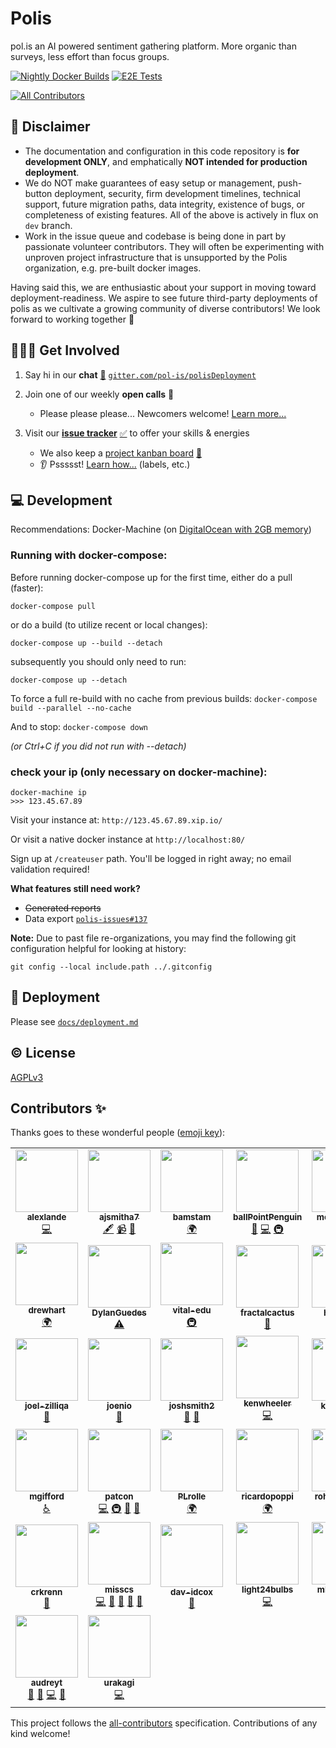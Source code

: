 # Polis
pol.is an AI powered sentiment gathering platform. More organic than surveys, less effort than focus groups.

<!-- Changes to badge text in URLs below, require changes to "name" value in .github/workflows/*.yml -->
[![Nightly Docker Builds](https://github.com/pol-is/polisServer/workflows/Nightly%20Docker%20Builds/badge.svg)][nightlies]
[![E2E Tests](https://github.com/pol-is/polisServer/workflows/E2E%20Tests/badge.svg)][e2e-tests]
<!-- ALL-CONTRIBUTORS-BADGE:START - Do not remove or modify this section -->
[![All Contributors](https://img.shields.io/badge/all_contributors-37-orange.svg?style=flat-square)](#contributors-)
<!-- ALL-CONTRIBUTORS-BADGE:END -->

   [nightlies]: https://hub.docker.com/u/polisdemo
   [e2e-tests]: https://github.com/pol-is/polisServer/actions?query=workflow%3A%22E2E+Tests%22

## :construction: Disclaimer

- The documentation and configuration in this code repository is **for development ONLY**,
and emphatically **NOT intended for production deployment**.
- We do NOT make guarantees of easy setup or management, push-button deployment, security,
firm development timelines, technical support, future migration paths, data integrity,
existence of bugs, or completeness of existing features.
All of the above is actively in flux on `dev` branch.
- Work in the issue queue and codebase is being done in part by passionate volunteer contributors.
They will often be experimenting with unproven project infrastructure that is unsupported by the Polis organization,
e.g. pre-built docker images.

Having said this, we are enthusiastic about your support in moving toward deployment-readiness.
We aspire to see future third-party deployments of polis as we cultivate a growing community of diverse contributors!
We look forward to working together :tada:

## 🙋🏾‍♀️ Get Involved

1. Say hi in our **chat** [:speech_balloon:][chat] [`gitter.com/pol-is/polisDeployment`][chat]
2. Join one of our weekly **open calls** :microphone:
    - Please please please... Newcomers welcome! [Learn more...][calls-about]
3. Visit our [**issue tracker**][issues] [:white_check_mark:][issues] to offer your skills & energies
    - We also keep a [project kanban board][board] [:checkered_flag:][board]
    - :ear: Pssssst! [Learn how...][contributing] (labels, etc.)

   [chat]: https://gitter.im/pol-is/polisDeployment
   [calls-about]: /CONTRIBUTING.md#telephone_receiver-open-calls
   [issues]: https://github.com/pol-is/polisServer/issues
   [board]: https://github.com/orgs/pol-is/projects/1
   [contributing]: /CONTRIBUTING.md#how-we-work

## 💻 Development

Recommendations: Docker-Machine (on [DigitalOcean with 2GB memory][do-tut])

   [do-tut]: https://www.digitalocean.com/community/tutorials/how-to-provision-and-manage-remote-docker-hosts-with-docker-machine-on-ubuntu-16-04


### Running with docker-compose:

Before running docker-compose up for the first time,
either do a pull (faster):

`docker-compose pull`

or do a build (to utilize recent or local changes):

`docker-compose up --build --detach`

subsequently you should only need to run:

`docker-compose up --detach`

To force a full re-build with no cache from previous builds:
`docker-compose build --parallel --no-cache`

And to stop:
`docker-compose down`

_(or Ctrl+C if you did not run with --detach)_

### check your ip (only necessary on docker-machine):
```
docker-machine ip
>>> 123.45.67.89
```

Visit your instance at: `http://123.45.67.89.xip.io/`

Or visit a native docker instance at `http://localhost:80/`

Sign up at `/createuser` path. You'll be logged in right away; no email validation required!

**What features still need work?**
- ~~Generated reports~~
- Data export [`polis-issues#137`](https://github.com/pol-is/polis-issues/issues/137)

**Note:** Due to past file re-organizations, you may find the following git configuration helpful for looking at history:

```
git config --local include.path ../.gitconfig
```

## 🚀 Deployment

Please see [`docs/deployment.md`](/docs/deployment.md)

## ©️  License

[AGPLv3](/LICENSE)

## Contributors ✨

Thanks goes to these wonderful people ([emoji key](https://allcontributors.org/docs/en/emoji-key)):

<!-- ALL-CONTRIBUTORS-LIST:START - Do not remove or modify this section -->
<!-- prettier-ignore-start -->
<!-- markdownlint-disable -->
<table>
  <tr>
    <td align="center"><a href='https://github.com/alexlande'><img src='https://avatars0.githubusercontent.com/u/808159?v=4' width='100px;' alt=''/><br /><sub><b>alexlande</b></sub></a><br /><a href="https://github.com/search?q=author:alexlande+repo:pol-is/polisServer+repo:pol-is/polis-documentation&type=Commits" title="Code">💻</a></td>
    <td align="center"><a href='https://github.com/ajsmitha7'><img src='https://avatars3.githubusercontent.com/u/8118319?v=4' width='100px;' alt=''/><br /><sub><b>ajsmitha7</b></sub></a><br /><a href="#content-ajsmitha7" title="Content">🖋</a> <a href="#video-ajsmitha7" title="Videos">📹</a> <a href="https://github.com/search?q=involves:ajsmitha7+org:pol-is&type=Issues" title="Bug reports">🐛</a></td>
    <td align="center"><a href='https://github.com/bamstam'><img src='https://avatars3.githubusercontent.com/u/9203888?v=4' width='100px;' alt=''/><br /><sub><b>bamstam</b></sub></a><br /><a href="#translation-bamstam" title="Translation">🌍</a></td>
    <td align="center"><a href='https://github.com/ballPointPenguin'><img src='https://avatars0.githubusercontent.com/u/35609?v=4' width='100px;' alt=''/><br /><sub><b>ballPointPenguin</b></sub></a><br /><a href="https://github.com/pol-is/polisServer/pulls?q=is%3Apr+reviewed-by%3AballPointPenguin" title="Reviewed Pull Requests">👀</a> <a href="https://github.com/search?q=author:ballPointPenguin+repo:pol-is/polisServer+repo:pol-is/polis-documentation&type=Commits" title="Code">💻</a> <a href="#infra-ballPointPenguin" title="Infrastructure (Hosting, Build-Tools, etc)">🚇</a></td>
    <td align="center"><a href='https://github.com/metasoarous'><img src='https://avatars3.githubusercontent.com/u/88556?v=4' width='100px;' alt=''/><br /><sub><b>metasoarous</b></sub></a><br /><a href="https://github.com/search?q=author:metasoarous+repo:pol-is/polisServer+repo:pol-is/polis-documentation&type=Commits" title="Code">💻</a></td>
    <td align="center"><a href='https://github.com/colinmegill'><img src='https://avatars3.githubusercontent.com/u/1770265?v=4' width='100px;' alt=''/><br /><sub><b>colinmegill</b></sub></a><br /><a href="https://github.com/search?q=author:colinmegill+repo:pol-is/polisServer+repo:pol-is/polis-documentation&type=Commits" title="Code">💻</a> <a href="#fundingFinding-colinmegill" title="Funding Finding">🔍</a> <a href="#talk-colinmegill" title="Talks">📢</a> <a href="#business-colinmegill" title="Business development">💼</a></td>
    <td align="center"><a href='https://github.com/DZNarayanan'><img src='https://avatars3.githubusercontent.com/u/17834398?v=4' width='100px;' alt=''/><br /><sub><b>DZNarayanan</b></sub></a><br /><a href="#talk-DZNarayanan" title="Talks">📢</a> <a href="#blog-DZNarayanan" title="Blogposts">📝</a></td>
  </tr>
  <tr>
    <td align="center"><a href='https://github.com/drewhart'><img src='https://avatars0.githubusercontent.com/u/6105510?v=4' width='100px;' alt=''/><br /><sub><b>drewhart</b></sub></a><br /><a href="#translation-drewhart" title="Translation">🌍</a></td>
    <td align="center"><a href='https://github.com/DylanGuedes'><img src='https://avatars3.githubusercontent.com/u/7079397?v=4' width='100px;' alt=''/><br /><sub><b>DylanGuedes</b></sub></a><br /><a href="https://github.com/pol-is/polisServer/commits?author=DylanGuedes" title="Tests">⚠️</a></td>
    <td align="center"><a href='https://github.com/vital-edu'><img src='https://avatars0.githubusercontent.com/u/5282301?v=4' width='100px;' alt=''/><br /><sub><b>vital-edu</b></sub></a><br /><a href="#infra-vital-edu" title="Infrastructure (Hosting, Build-Tools, etc)">🚇</a></td>
    <td align="center"><a href='https://github.com/fractalcactus'><img src='https://avatars2.githubusercontent.com/u/8527715?v=4' width='100px;' alt=''/><br /><sub><b>fractalcactus</b></sub></a><br /><a href="https://github.com/search?q=author:fractalcactus+repo:pol-is/polisServer+repo:pol-is/polis-documentation&type=Commits" title="Documentation">📖</a></td>
    <td align="center"><a href='https://github.com/heatherm'><img src='https://avatars2.githubusercontent.com/u/416681?v=4' width='100px;' alt=''/><br /><sub><b>heatherm</b></sub></a><br /><a href="https://github.com/search?q=author:heatherm+repo:pol-is/polisServer+repo:pol-is/polis-documentation&type=Commits" title="Documentation">📖</a></td>
    <td align="center"><a href='https://github.com/Herman-Wu'><img src='https://avatars3.githubusercontent.com/u/10748637?v=4' width='100px;' alt=''/><br /><sub><b>Herman-Wu</b></sub></a><br /><a href="https://github.com/search?q=involves:Herman-Wu+org:pol-is&type=Issues" title="Bug reports">🐛</a></td>
    <td align="center"><a href='https://github.com/Jdesk'><img src='https://avatars1.githubusercontent.com/u/9715064?v=4' width='100px;' alt=''/><br /><sub><b>Jdesk</b></sub></a><br /><a href="https://github.com/search?q=involves:Jdesk+org:pol-is&type=Issues" title="Bug reports">🐛</a></td>
  </tr>
  <tr>
    <td align="center"><a href='https://github.com/joel-zilliqa'><img src='https://avatars0.githubusercontent.com/u/56012934?v=4' width='100px;' alt=''/><br /><sub><b>joel-zilliqa</b></sub></a><br /><a href="https://github.com/search?q=involves:joel-zilliqa+org:pol-is&type=Issues" title="Bug reports">🐛</a></td>
    <td align="center"><a href='https://github.com/joenio'><img src='https://avatars0.githubusercontent.com/u/44172?v=4' width='100px;' alt=''/><br /><sub><b>joenio</b></sub></a><br /><a href="https://github.com/search?q=author:joenio+repo:pol-is/polisServer+repo:pol-is/polis-documentation&type=Commits" title="Documentation">📖</a></td>
    <td align="center"><a href='https://github.com/joshsmith2'><img src='https://avatars3.githubusercontent.com/u/3437989?v=4' width='100px;' alt=''/><br /><sub><b>joshsmith2</b></sub></a><br /><a href="https://github.com/search?q=author:joshsmith2+repo:pol-is/polisServer+repo:pol-is/polis-documentation&type=Commits" title="Documentation">📖</a> <a href="https://github.com/search?q=involves:joshsmith2+org:pol-is&type=Issues" title="Bug reports">🐛</a></td>
    <td align="center"><a href='https://github.com/kenwheeler'><img src='https://avatars2.githubusercontent.com/u/286616?v=4' width='100px;' alt=''/><br /><sub><b>kenwheeler</b></sub></a><br /><a href="https://github.com/search?q=author:kenwheeler+repo:pol-is/polisServer+repo:pol-is/polis-documentation&type=Commits" title="Code">💻</a></td>
    <td align="center"><a href='https://github.com/kennyrowe'><img src='https://avatars3.githubusercontent.com/u/6291612?v=4' width='100px;' alt=''/><br /><sub><b>kennyrowe</b></sub></a><br /><a href="https://github.com/search?q=involves:kennyrowe+org:pol-is&type=Issues" title="Bug reports">🐛</a></td>
    <td align="center"><a href='https://github.com/ebarry'><img src='https://avatars1.githubusercontent.com/u/161439?v=4' width='100px;' alt=''/><br /><sub><b>ebarry</b></sub></a><br /><a href="#talk-ebarry" title="Talks">📢</a> <a href="#blog-ebarry" title="Blogposts">📝</a></td>
    <td align="center"><a href='https://github.com/uzzal2k5'><img src='https://avatars0.githubusercontent.com/u/5254162?v=4' width='100px;' alt=''/><br /><sub><b>uzzal2k5</b></sub></a><br /><a href="#infra-uzzal2k5" title="Infrastructure (Hosting, Build-Tools, etc)">🚇</a> <a href="#question-uzzal2k5" title="Answering Questions">💬</a></td>
  </tr>
  <tr>
    <td align="center"><a href='https://github.com/mgifford'><img src='https://avatars0.githubusercontent.com/u/116832?v=4' width='100px;' alt=''/><br /><sub><b>mgifford</b></sub></a><br /><a href="#a11y-mgifford" title="Accessibility">️️️️♿️</a></td>
    <td align="center"><a href='https://github.com/patcon'><img src='https://avatars2.githubusercontent.com/u/305339?v=4' width='100px;' alt=''/><br /><sub><b>patcon</b></sub></a><br /><a href="https://github.com/search?q=author:patcon+repo:pol-is/polisServer+repo:pol-is/polis-documentation&type=Commits" title="Code">💻</a> <a href="#infra-patcon" title="Infrastructure (Hosting, Build-Tools, etc)">🚇</a> <a href="#talk-patcon" title="Talks">📢</a> <a href="https://github.com/pol-is/polisServer/pulls?q=is%3Apr+reviewed-by%3Apatcon" title="Reviewed Pull Requests">👀</a></td>
    <td align="center"><a href='https://github.com/PLrolle'><img src='https://avatars3.githubusercontent.com/u/12126587?v=4' width='100px;' alt=''/><br /><sub><b>PLrolle</b></sub></a><br /><a href="#translation-PLrolle" title="Translation">🌍</a></td>
    <td align="center"><a href='https://github.com/ricardopoppi'><img src='https://avatars3.githubusercontent.com/u/1162183?v=4' width='100px;' alt=''/><br /><sub><b>ricardopoppi</b></sub></a><br /><a href="#translation-ricardopoppi" title="Translation">🌍</a></td>
    <td align="center"><a href='https://github.com/rohanrichards'><img src='https://avatars2.githubusercontent.com/u/16222002?v=4' width='100px;' alt=''/><br /><sub><b>rohanrichards</b></sub></a><br /><a href="#infra-rohanrichards" title="Infrastructure (Hosting, Build-Tools, etc)">🚇</a> <a href="https://github.com/search?q=involves:rohanrichards+org:pol-is&type=Issues" title="Bug reports">🐛</a></td>
    <td align="center"><a href='https://github.com/tallysmartins'><img src='https://avatars3.githubusercontent.com/u/3032943?v=4' width='100px;' alt=''/><br /><sub><b>tallysmartins</b></sub></a><br /><a href="https://github.com/search?q=involves:tallysmartins+org:pol-is&type=Issues" title="Bug reports">🐛</a></td>
    <td align="center"><a href='https://github.com/huulbaek'><img src='https://avatars0.githubusercontent.com/u/1862741?v=4' width='100px;' alt=''/><br /><sub><b>huulbaek</b></sub></a><br /><a href="#translation-huulbaek" title="Translation">🌍</a></td>
  </tr>
  <tr>
    <td align="center"><a href='https://github.com/crkrenn'><img src='https://avatars2.githubusercontent.com/u/6069975?v=4' width='100px;' alt=''/><br /><sub><b>crkrenn</b></sub></a><br /><a href="https://github.com/pol-is/polisServer/pulls?q=is%3Apr+reviewed-by%3Acrkrenn" title="Reviewed Pull Requests">👀</a></td>
    <td align="center"><a href='https://github.com/misscs'><img src='https://avatars1.githubusercontent.com/u/51812?v=4' width='100px;' alt=''/><br /><sub><b>misscs</b></sub></a><br /><a href="https://github.com/search?q=author:misscs+repo:pol-is/polisServer+repo:pol-is/polis-documentation&type=Commits" title="Code">💻</a> <a href="https://github.com/search?q=author:misscs+repo:pol-is/polisServer+repo:pol-is/polis-documentation&type=Commits" title="Documentation">📖</a> <a href="#design-misscs" title="Design">🎨</a> <a href="#talk-misscs" title="Talks">📢</a> <a href="#projectManagement-misscs" title="Project Management">📆</a></td>
    <td align="center"><a href='https://github.com/dav-idcox'><img src='https://avatars1.githubusercontent.com/u/10424822?v=4' width='100px;' alt=''/><br /><sub><b>dav-idcox</b></sub></a><br /><a href="https://github.com/search?q=author:dav-idcox+repo:pol-is/polisServer+repo:pol-is/polis-documentation&type=Commits" title="Documentation">📖</a></td>
    <td align="center"><a href='https://github.com/light24bulbs'><img src='https://avatars2.githubusercontent.com/u/581906?v=4' width='100px;' alt=''/><br /><sub><b>light24bulbs</b></sub></a><br /><a href="https://github.com/search?q=author:light24bulbs+repo:pol-is/polisServer+repo:pol-is/polis-documentation&type=Commits" title="Code">💻</a></td>
    <td align="center"><a href='https://github.com/mbjorkegren'><img src='https://avatars3.githubusercontent.com/u/2016166?v=4' width='100px;' alt=''/><br /><sub><b>mbjorkegren</b></sub></a><br /><a href="https://github.com/search?q=author:mbjorkegren+repo:pol-is/polisServer+repo:pol-is/polis-documentation&type=Commits" title="Code">💻</a> <a href="#question-mbjorkegren" title="Answering Questions">💬</a></td>
    <td align="center"><a href='https://github.com/sk44p'><img src='https://avatars1.githubusercontent.com/u/36816860?v=4' width='100px;' alt=''/><br /><sub><b>sk44p</b></sub></a><br /><a href="https://github.com/search?q=involves:sk44p+org:pol-is&type=Issues" title="Bug reports">🐛</a></td>
    <td align="center"><a href='https://github.com/virgile-dev'><img src='https://avatars0.githubusercontent.com/u/11473995?v=4' width='100px;' alt=''/><br /><sub><b>virgile-dev</b></sub></a><br /><a href="#translation-virgile-dev" title="Translation">🌍</a> <a href="https://github.com/search?q=involves:virgile-dev+org:pol-is&type=Issues" title="Bug reports">🐛</a></td>
  </tr>
  <tr>
    <td align="center"><a href='https://github.com/audreyt'><img src='https://avatars1.githubusercontent.com/u/20723?v=4' width='100px;' alt=''/><br /><sub><b>audreyt</b></sub></a><br /><a href="https://github.com/search?q=involves:audreyt+org:pol-is&type=Issues" title="Bug reports">🐛</a> <a href="#blog-audreyt" title="Blogposts">📝</a> <a href="https://github.com/search?q=author:audreyt+repo:pol-is/polisServer+repo:pol-is/polis-documentation&type=Commits" title="Code">💻</a> <a href="#talk-audreyt" title="Talks">📢</a></td>
    <td align="center"><a href='https://github.com/urakagi'><img src='https://avatars3.githubusercontent.com/u/2368060?v=4' width='100px;' alt=''/><br /><sub><b>urakagi</b></sub></a><br /><a href="https://github.com/search?q=author:urakagi+repo:pol-is/polisServer+repo:pol-is/polis-documentation&type=Commits" title="Code">💻</a></td>
  </tr>
</table>

<!-- markdownlint-enable -->
<!-- prettier-ignore-end -->
<!-- ALL-CONTRIBUTORS-LIST:END -->

This project follows the [all-contributors](https://github.com/all-contributors/all-contributors) specification. Contributions of any kind welcome!
